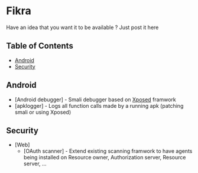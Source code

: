 # Fikra
Have an idea that you want it to be available ? Just post it here

## Table of Contents


- [Android](#android)
- [Security](#security)


## Android
- [Android debugger] - Smali debugger based on [Xposed](https://github.com/rovo89/Xposed/) framwork
- [apklogger] - Logs all function calls made by a running apk (patching smali or using Xposed)


## Security
- [Web]
	- [OAuth scanner] - Extend existing scanning framwork to have agents being installed on Resource owner, Authorization server, Resource server, ...
